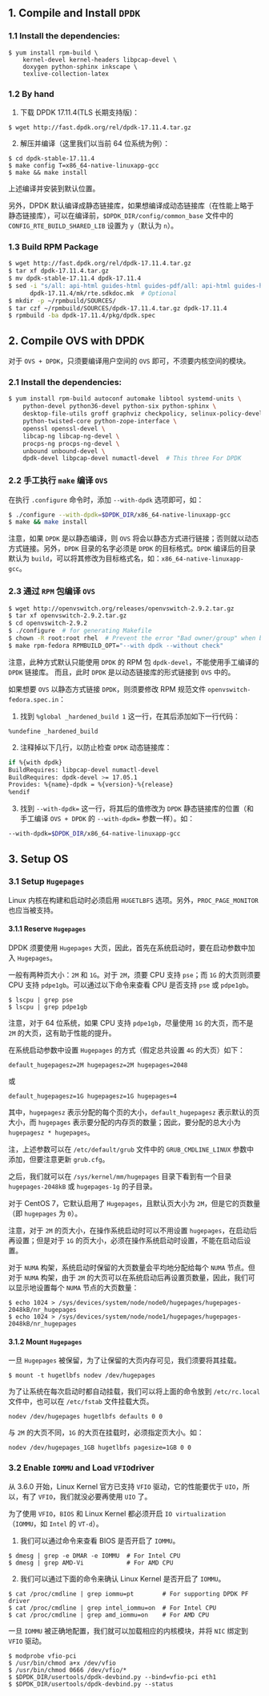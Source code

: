 
## 1. Compile and Install `DPDK`

### 1.1 Install the dependencies:

```shell
$ yum install rpm-build \
    kernel-devel kernel-headers libpcap-devel \
    doxygen python-sphinx inkscape \
    texlive-collection-latex
```

### 1.2 By hand

1. 下载 DPDK 17.11.4(TLS 长期支持版)：
```shell
$ wget http://fast.dpdk.org/rel/dpdk-17.11.4.tar.gz
```
2. 解压并编译（这里我们以当前 64 位系统为例）：
```shell
$ cd dpdk-stable-17.11.4
$ make config T=x86_64-native-linuxapp-gcc
$ make && make install
```

上述编译并安装到默认位置。

另外，DPDK 默认编译成静态链接库，如果想编译成动态链接库（在性能上略于静态链接库），可以在编译前，`$DPDK_DIR/config/common_base` 文件中的 `CONFIG_RTE_BUILD_SHARED_LIB` 设置为 `y`（默认为 `n`）。

### 1.3 Build RPM Package
```bash
$ wget http://fast.dpdk.org/rel/dpdk-17.11.4.tar.gz
$ tar xf dpdk-17.11.4.tar.gz
$ mv dpdk-stable-17.11.4 dpdk-17.11.4
$ sed -i "s/all: api-html guides-html guides-pdf/all: api-html guides-html/g" \
      dpdk-17.11.4/mk/rte.sdkdoc.mk  # Optional
$ mkdir -p ~/rpmbuild/SOURCES/
$ tar czf ~/rpmbuild/SOURCES/dpdk-17.11.4.tar.gz dpdk-17.11.4
$ rpmbuild -ba dpdk-17.11.4/pkg/dpdk.spec
```

## 2. Compile OVS with DPDK

对于 `OVS + DPDK`，只须要编译用户空间的 `OVS` 即可，不须要内核空间的模块。


### 2.1 Install the dependencies:

```bash
$ yum install rpm-build autoconf automake libtool systemd-units \
    python-devel python36-devel python-six python-sphinx \
    desktop-file-utils groff graphviz checkpolicy, selinux-policy-devel \
    python-twisted-core python-zope-interface \
    openssl openssl-devel \
    libcap-ng libcap-ng-devel \
    procps-ng procps-ng-devel \
    unbound unbound-devel \
    dpdk-devel libpcap-devel numactl-devel  # This three For DPDK
```

### 2.2 手工执行 `make` 编译 `OVS`

在执行 `.configure` 命令时，添加 `--with-dpdk` 选项即可，如：
```bash
$ ./configure --with-dpdk=$DPDK_DIR/x86_64-native-linuxapp-gcc
$ make && make install
```

注意，如果 `DPDK` 是以静态编译，则 `OVS` 将会以静态方式进行链接；否则就以动态方式链接。另外，`DPDK` 目录的名字必须是 `DPDK` 的目标格式。`DPDK` 编译后的目录默认为 `build`，可以将其修改为目标格式名，如：`x86_64-native-linuxapp-gcc`。


### 2.3 通过 `RPM` 包编译 `OVS`

```bash
$ wget http://openvswitch.org/releases/openvswitch-2.9.2.tar.gz
$ tar xf openvswitch-2.9.2.tar.gz
$ cd openvswitch-2.9.2
$ ./configure  # for generating Makefile
$ chown -R root:root rhel  # Prevent the error "Bad owner/group" when building
$ make rpm-fedora RPMBUILD_OPT="--with dpdk --without check"
```

注意，此种方式默认只能使用 `DPDK` 的 RPM 包 `dpdk-devel`，不能使用手工编译的 `DPDK` 链接库。 而且，此时 `DPDK` 是以动态链接库的形式链接到 `OVS` 中的。

如果想要 `OVS` 以静态方式链接 `DPDK`，则须要修改 RPM 规范文件 `openvswitch-fedora.spec.in`：
1. 找到 `%global _hardened_build 1` 这一行，在其后添加如下一行代码：
```shell
%undefine _hardened_build
```
2. 注释掉以下几行，以防止检查 `DPDK` 动态链接库：
```bash
if %{with dpdk}
BuildRequires: libpcap-devel numactl-devel
BuildRequires: dpdk-devel >= 17.05.1
Provides: %{name}-dpdk = %{version}-%{release}
%endif
```
3. 找到 `--with-dpdk=` 这一行，将其后的值修改为 `DPDK` 静态链接库的位置（和手工编译 `OVS + DPDK` 的 `--with-dpdk=` 参数一样）。如：
```bash
--with-dpdk=$DPDK_DIR/x86_64-native-linuxapp-gcc
```


## 3. Setup OS

### 3.1 Setup `Hugepages`

Linux 内核在构建和启动时必须启用 `HUGETLBFS` 选项。另外，`PROC_PAGE_MONITOR` 也应当被支持。

#### 3.1.1 Reserve `Hugepages`

DPDK 须要使用 `Hugepages` 大页，因此，首先在系统启动时，要在启动参数中加入 `Hugepages`。

一般有两种页大小：`2M` 和 `1G`。对于 `2M`，须要 CPU 支持 `pse`；而 `1G` 的大页则须要 CPU 支持 `pdpe1gb`。可以通过以下命令来查看 CPU 是否支持 `pse` 或 `pdpe1gb`。

```shell
$ lscpu | grep pse
$ lscpu | grep pdpe1gb
```

注意，对于 64 位系统，如果 CPU 支持 `pdpe1gb`，尽量使用 `1G` 的大页，而不是 `2M` 的大页，这有助于性能的提升。

在系统启动参数中设置 `Hugepages` 的方式（假定总共设置 `4G` 的大页）如下：
```
default_hugepagesz=2M hugepagesz=2M hugepages=2048
```
或
```
default_hugepagesz=1G hugepagesz=1G hugepages=4
```

其中，`hugepagesz` 表示分配的每个页的大小，`default_hugepagesz` 表示默认的页大小，而 `hugepages` 表示要分配的内存页的数量；因此，要分配的总大小为 `hugepagesz * hugepages`。

注，上述参数可以在 `/etc/default/grub` 文件中的 `GRUB_CMDLINE_LINUX` 参数中添加，但要注意更新 `grub.cfg`。

之后，我们就可以在 `/sys/kernel/mm/hugepages` 目录下看到有一个目录 `hugepages-2048kB` 或 `hugepages-1g` 的子目录。

对于 CentOS 7，它默认启用了 `Hugepages`，且默认页大小为 `2M`，但是它的页数量（即 `hugepages` 为 `0`）。

注意，对于 `2M` 的页大小，在操作系统启动时可以不用设置 `hugepages`，在启动后再设置；但是对于 `1G` 的页大小，必须在操作系统启动时设置，不能在启动后设置。

对于 `NUMA` 构架，系统启动时保留的大页数量会平均地分配给每个 `NUMA` 节点。但对于 `NUMA` 构架，由于 `2M` 的大页可以在系统启动后再设置页数量，因此，我们可以显示地设置每个 `NUMA` 节点的大页数量：
```shell
$ echo 1024 > /sys/devices/system/node/node0/hugepages/hugepages-2048kB/nr_hugepages
$ echo 1024 > /sys/devices/system/node/node1/hugepages/hugepages-2048kB/nr_hugepages
```

#### 3.1.2 Mount `Hugepages`

一旦 `Hugepages` 被保留，为了让保留的大页内存可见，我们须要将其挂载。

```shell
$ mount -t hugetlbfs nodev /dev/hugepages
```

为了让系统在每次启动时都自动挂载，我们可以将上面的命令放到 `/etc/rc.local` 文件中，也可以在 `/etc/fstab` 文件挂载大页。

```shell
nodev /dev/hugepages hugetlbfs defaults 0 0
```

与 `2M` 的大页不同，`1G` 的大页在挂载时，必须指定页大小。如：
```shell
nodev /dev/hugepages_1GB hugetlbfs pagesize=1GB 0 0
```

### 3.2 Enable `IOMMU` and Load `VFIO`driver

从 3.6.0 开始，Linux Kernel 官方已支持 `VFIO` 驱动，它的性能要优于 `UIO`，所以，有了 `VFIO`，我们就没必要再使用 `UIO` 了。

为了使用 `VFIO`，`BIOS` 和 Linux Kernel 都必须开启 `IO virtualization `（`IOMMU`，如 `Intel` 的 `VT-d`）。
1. 我们可以通过命令来查看 BIOS 是否开启了 `IOMMU`。
```shell
$ dmesg | grep -e DMAR -e IOMMU  # For Intel CPU
$ dmesg | grep AMD-Vi            # For AMD CPU
```
2. 我们可以通过下面的命令来确认 Linux Kernel 是否开启了 `IOMMU`。
```shell
$ cat /proc/cmdline | grep iommu=pt        # For supporting DPDK PF driver
$ cat /proc/cmdline | grep intel_iommu=on  # For Intel CPU
$ cat /proc/cmdline | grep amd_iommu=on    # For AMD CPU
```

一旦 `IOMMU` 被正确地配置，我们就可以加载相应的内核模块，并将 `NIC` 绑定到 `VFIO` 驱动。
```shell
$ modprobe vfio-pci
$ /usr/bin/chmod a+x /dev/vfio
$ /usr/bin/chmod 0666 /dev/vfio/*
$ $DPDK_DIR/usertools/dpdk-devbind.py --bind=vfio-pci eth1
$ $DPDK_DIR/usertools/dpdk-devbind.py --status
```
